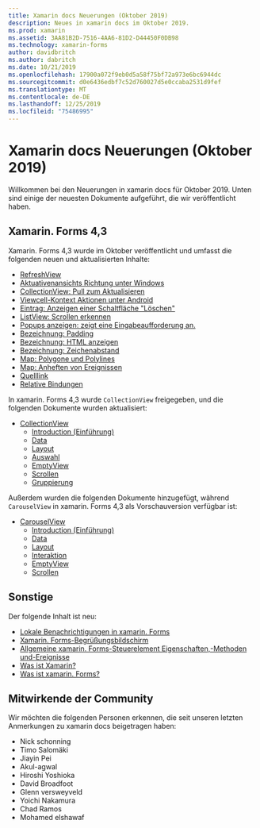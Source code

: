 ```yaml
---
title: Xamarin docs Neuerungen (Oktober 2019)
description: Neues in xamarin docs im Oktober 2019.
ms.prod: xamarin
ms.assetid: 3AA81B2D-7516-4AA6-81D2-D44450F0DB98
ms.technology: xamarin-forms
author: davidbritch
ms.author: dabritch
ms.date: 10/21/2019
ms.openlocfilehash: 17900a072f9eb0d5a58f75bf72a973e6bc6944dc
ms.sourcegitcommit: d0e6436edbf7c52d760027d5e0ccaba2531d9fef
ms.translationtype: MT
ms.contentlocale: de-DE
ms.lasthandoff: 12/25/2019
ms.locfileid: "75486995"
---
```

# <a name="xamarin-docs-whats-new-october-2019"></a>Xamarin docs Neuerungen (Oktober 2019)

Willkommen bei den Neuerungen in xamarin docs für Oktober 2019. Unten sind einige der neuesten Dokumente aufgeführt, die wir veröffentlicht haben.

## <a name="xamarinforms-43"></a>Xamarin. Forms 4,3

Xamarin. Forms 4,3 wurde im Oktober veröffentlicht und umfasst die folgenden neuen und aktualisierten Inhalte:

- [RefreshView](~/xamarin-forms/user-interface/refreshview.md)
- [Aktuativenansichts Richtung unter Windows](~/xamarin-forms/platform/windows/refreshview-pulldirection.md)
- [CollectionView: Pull zum Aktualisieren](~/xamarin-forms/user-interface/collectionview/populate-data.md#pull-to-refresh)
- [Viewcell-Kontext Aktionen unter Android](~/xamarin-forms/platform/android/viewcell-context-actions.md)
- [Eintrag: Anzeigen einer Schaltfläche "Löschen"](~/xamarin-forms/user-interface/text/entry.md#displaying-a-clear-button)
- [ListView: Scrollen erkennen](~/xamarin-forms/user-interface/listview/interactivity.md#detect-scrolling)
- [Popups anzeigen: zeigt eine Eingabeaufforderung an.](~/xamarin-forms/user-interface/pop-ups.md#display-a-prompt)
- [Bezeichnung: Padding](~/xamarin-forms/user-interface/text/label.md#padding)
- [Bezeichnung: HTML anzeigen](~/xamarin-forms/user-interface/text/label.md#display-html)
- [Bezeichnung: Zeichenabstand](~/xamarin-forms/user-interface/text/label.md#character-spacing)
- [Map: Polygone und Polylines](~/xamarin-forms/user-interface/map/polygons.md)
- [Map: Anheften von Ereignissen](~/xamarin-forms/user-interface/map/pins.md#interact-with-a-pin)
- [Quelllink](~/xamarin-forms/internals/sourcelink.md)
- [Relative Bindungen](~/xamarin-forms/app-fundamentals/data-binding/relative-bindings.md)

In xamarin. Forms 4,3 wurde `CollectionView` freigegeben, und die folgenden Dokumente wurden aktualisiert:

- [CollectionView](~/xamarin-forms/user-interface/collectionview/index.md)
  - [Introduction (Einführung)](~/xamarin-forms/user-interface/collectionview/introduction.md)
  - [Data](~/xamarin-forms/user-interface/collectionview/populate-data.md)
  - [Layout](~/xamarin-forms/user-interface/collectionview/layout.md)
  - [Auswahl](~/xamarin-forms/user-interface/collectionview/selection.md)
  - [EmptyView](~/xamarin-forms/user-interface/collectionview/emptyview.md)
  - [Scrollen](~/xamarin-forms/user-interface/collectionview/scrolling.md)
  - [Gruppierung](~/xamarin-forms/user-interface/collectionview/grouping.md)

Außerdem wurden die folgenden Dokumente hinzugefügt, während `CarouselView` in xamarin. Forms 4,3 als Vorschauversion verfügbar ist:

- [CarouselView](~/xamarin-forms/user-interface/carouselview/index.md)
  - [Introduction (Einführung)](~/xamarin-forms/user-interface/carouselview/introduction.md)
  - [Data](~/xamarin-forms/user-interface/carouselview/populate-data.md)
  - [Layout](~/xamarin-forms/user-interface/carouselview/layout.md)
  - [Interaktion](~/xamarin-forms/user-interface/carouselview/interaction.md)
  - [EmptyView](~/xamarin-forms/user-interface/carouselview/emptyview.md)
  - [Scrollen](~/xamarin-forms/user-interface/carouselview/scrolling.md)

## <a name="other"></a>Sonstige

Der folgende Inhalt ist neu:

- [Lokale Benachrichtigungen in xamarin. Forms](~/xamarin-forms/app-fundamentals/local-notifications.md)
- [Xamarin. Forms-Begrüßungsbildschirm](~/xamarin-forms/user-interface/splashscreen.md)
- [Allgemeine xamarin. Forms-Steuerelement Eigenschaften,-Methoden und-Ereignisse](~/xamarin-forms/user-interface/controls/common-properties.md)
- [Was ist Xamarin?](~/get-started/what-is-xamarin.md)
- [Was ist xamarin. Forms?](~/get-started/what-is-xamarin-forms.md)

## <a name="community-contributors"></a>Mitwirkende der Community

Wir möchten die folgenden Personen erkennen, die seit unseren letzten Anmerkungen zu xamarin docs beigetragen haben:

- Nick schonning
- Timo Salomäki
- Jiayin Pei
- Akul-agwal
- Hiroshi Yoshioka
- David Broadfoot
- Glenn versweyveld
- Yoichi Nakamura
- Chad Ramos
- Mohamed elshawaf
